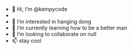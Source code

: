 - 👋 Hi, I’m @kempycode
- 
- 👀 I’m interested in hanging dong
- 🌱 I’m currently learning how to be a better man
- 💞️ I’m looking to collaborate on null
- 📫 stay cool

<!---
kempycode/kempycode is a ✨ special ✨ repository because its `README.md` (this file) appears on your GitHub profile.
You can click the Preview link to take a look at your changes.
--->
